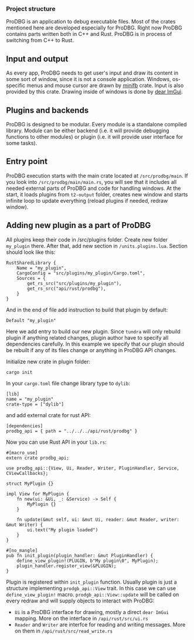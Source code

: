 ### Project structure

ProDBG is an application to debug executable files. Most of the crates mentioned here are developed especially for ProDBG. Right now ProDBG contains parts written both in C++ and Rust. ProDBG is in process of switching from C++ to Rust.

## Input and output

As every app, ProDBG needs to get user's input and draw its content in some sort of window, since it is not a console application.
Windows, os-specific menus and mouse cursor are drawn by [minifb](https://crates.io/crates/minifb) crate. Input is also provided by this crate.
Drawing inside of windows is done by [dear ImGui](https://github.com/ocornut/imgui).

## Plugins and backends

ProDBG is designed to be modular. Every module is a standalone compiled library. Module can be either backend (i.e. it will provide debugging functions to other modules) or plugin (i.e. it will provide user interface for some tasks).

## Entry point

ProDBG execution starts with the main crate located at `/src/prodbg/main`. If you look into `/src/prodbg/main/main.rs`, you will see that it includes all needed external parts of ProDBG and code for handling windows. At the start, it loads plugins from `t2-output` folder, creates new window and starts infinite loop to update everything (reload plugins if needed, redraw window).

## Adding new plugin as a part of ProDBG

All plugins keep their code in /src/plugins folder. Create new folder `my_plugin` there. After that, add new section in `/units.plugins.lua`. Section should look like this:
```
RustSharedLibrary {
	Name = "my_plugin",
	CargoConfig = "src/plugins/my_plugin/Cargo.toml",
	Sources = {
		get_rs_src("src/plugins/my_plugin"),
		get_rs_src("api/rust/prodbg"),
	}
}
```

And in the end of file add instruction to build that plugin by default:
```
Default "my_plugin"
```

Here we add entry to build our new plugin. Since `tundra` will only rebuild plugin if anything related changes, plugin author have to specify all dependencies carefully.
In this example we specify that our plugin should be rebuilt if any of its files change or anything in ProDBG API changes.

Initialize new crate in plugin folder:
```
cargo init
```

In your `cargo.toml` file change library type to `dylib`:
```
[lib]
name = "my_plugin"
crate-type = ["dylib"]
```

and add external crate for rust API:
```
[dependencies]
prodbg_api = { path = "../../../api/rust/prodbg" }
```

Now you can use Rust API in your `lib.rs`:

```
#[macro_use]
extern crate prodbg_api;

use prodbg_api::{View, Ui, Reader, Writer, PluginHandler, Service, CViewCallbacks};

struct MyPlugin {}

impl View for MyPlugin {
    fn new(ui: &Ui, _: &Service) -> Self {
        MyPlugin {}
    }

    fn update(&mut self, ui: &mut Ui, reader: &mut Reader, writer: &mut Writer) {
        ui.text("My plugin loaded")
    }
}

#[no_mangle]
pub fn init_plugin(plugin_handler: &mut PluginHandler) {
    define_view_plugin!(PLUGIN, b"My plugin\0", MyPlugin);
    plugin_handler.register_view(&PLUGIN);
}
```

Plugin is registered within `init_plugin` function. Usually plugin is just a structure implementing `prodgb_api::View` trait. In this case we can use `define_view_plugin!` macro. `prodgb_api::View::update` will be called on every redraw and will supply objects to interact with ProDBG:

* `Ui` is a ProDBG interface for drawing, mostly a direct `dear ImGui` mapping. More on the interface in `/api/rust/src/ui.rs`
* `Reader` and `Writer` are interfce for reading and writing messages. More on them in `/api/rust/src/read_write.rs`

